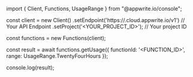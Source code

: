 import { Client, Functions, UsageRange } from "@appwrite.io/console";

const client = new Client()
    .setEndpoint('https://<REGION>.cloud.appwrite.io/v1') // Your API Endpoint
    .setProject('<YOUR_PROJECT_ID>'); // Your project ID

const functions = new Functions(client);

const result = await functions.getUsage({
    functionId: '<FUNCTION_ID>',
    range: UsageRange.TwentyFourHours
});

console.log(result);
